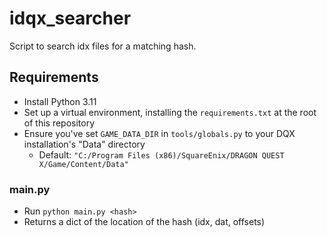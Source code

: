 # idqx_searcher

Script to search idx files for a matching hash.

## Requirements

- Install Python 3.11
- Set up a virtual environment, installing the `requirements.txt` at the root of this repository
- Ensure you've set `GAME_DATA_DIR` in  `tools/globals.py` to your DQX installation's "Data" directory
    - Default: `"C:/Program Files (x86)/SquareEnix/DRAGON QUEST X/Game/Content/Data"`

### main.py

- Run `python main.py <hash>`
- Returns a dict of the location of the hash (idx, dat, offsets)

